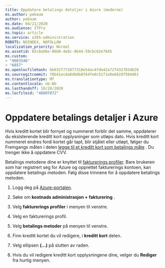```yaml
---
title: Oppdatere betalings detaljer i Azure (moderne)
ms.author: pebaum
author: pebaum
ms.date: 04/21/2020
ms.audience: ITPro
ms.topic: article
ms.service: o365-administration
ROBOTS: NOINDEX, NOFOLLOW
localization_priority: Normal
ms.assetid: 82c0a06e-86b0-4e8c-8644-59cbc02e7645
ms.custom:
- "9003546"
- "6857"
ms.openlocfilehash: bb032f772077318e54ac4fde42a72f432703d828
ms.sourcegitcommit: f8b41ecda6db0b8f64fe0c51f1e8e6619f504d61
ms.translationtype: MT
ms.contentlocale: nb-NO
ms.lasthandoff: 10/28/2020
ms.locfileid: "48807872"
---
```

# <a name="update-payment-details-in-azure"></a>Oppdatere betalings detaljer i Azure

Hvis kreditt kortet blir fornyet og nummeret forblir det samme, oppdaterer du eksisterende kreditt kort opplysninger som utløps dato. Hvis kreditt kort nummeret endres fordi kortet går tapt, blir stjålet eller utløpt, følger du Fremgangs måten i delen [legge til et kreditt kort som betalings måte](https://docs.microsoft.com/azure/cost-management-billing/manage/change-credit-card?WT.mc_id=Portal-Microsoft_Azure_Support#addcard) . Du trenger ikke å oppdatere CVV.

Betalings metodene dine er knyttet til [fakturerings profiler](https://docs.microsoft.com/azure/billing/billing-how-to-change-credit-card?WT.mc_id=Portal-Microsoft_Azure_Support#change-payment-method-for-a-billing-profile). Bare brukeren som har registrert seg for Azure og opprettet fakturerings kontoen, kan oppdatere betalings metoden. Følg disse trinnene for å oppdatere betalings metoden.

1. Logg deg på [Azure-portalen](https://portal.azure.com/).

2. Søke om **kostnads administrasjon + fakturering** .

3. Velg **fakturerings profiler** i menyen til venstre.

4. Velg en fakturerings profil.

5. Velg **betalings metoder** på menyen til venstre.

6. Finn kreditt kortet du vil redigere, i **kreditt kort** delen.
7. Velg ellipsen **(...)** på slutten av raden.

8. Hvis du vil redigere kreditt kort opplysningene dine, velger du  **Rediger**  fra hurtig menyen.
